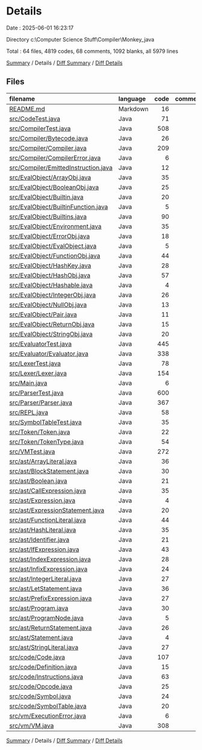 # Details

Date : 2025-06-01 16:23:17

Directory c:\\Computer Science Stuff\\Compiler\\Monkey_java

Total : 64 files,  4819 codes, 68 comments, 1092 blanks, all 5979 lines

[Summary](results.md) / Details / [Diff Summary](diff.md) / [Diff Details](diff-details.md)

## Files
| filename | language | code | comment | blank | total |
| :--- | :--- | ---: | ---: | ---: | ---: |
| [README.md](/README.md) | Markdown | 16 | 0 | 8 | 24 |
| [src/CodeTest.java](/src/CodeTest.java) | Java | 71 | 1 | 12 | 84 |
| [src/CompilerTest.java](/src/CompilerTest.java) | Java | 508 | 16 | 25 | 549 |
| [src/Compiler/Bytecode.java](/src/Compiler/Bytecode.java) | Java | 26 | 0 | 11 | 37 |
| [src/Compiler/Compiler.java](/src/Compiler/Compiler.java) | Java | 209 | 1 | 29 | 239 |
| [src/Compiler/CompilerError.java](/src/Compiler/CompilerError.java) | Java | 6 | 0 | 3 | 9 |
| [src/Compiler/EmittedInstruction.java](/src/Compiler/EmittedInstruction.java) | Java | 12 | 0 | 6 | 18 |
| [src/EvalObject/ArrayObj.java](/src/EvalObject/ArrayObj.java) | Java | 35 | 0 | 14 | 49 |
| [src/EvalObject/BooleanObj.java](/src/EvalObject/BooleanObj.java) | Java | 25 | 0 | 11 | 36 |
| [src/EvalObject/Builtin.java](/src/EvalObject/Builtin.java) | Java | 20 | 0 | 10 | 30 |
| [src/EvalObject/BuiltinFunction.java](/src/EvalObject/BuiltinFunction.java) | Java | 5 | 0 | 3 | 8 |
| [src/EvalObject/Builtins.java](/src/EvalObject/Builtins.java) | Java | 90 | 3 | 20 | 113 |
| [src/EvalObject/Environment.java](/src/EvalObject/Environment.java) | Java | 35 | 0 | 14 | 49 |
| [src/EvalObject/ErrorObj.java](/src/EvalObject/ErrorObj.java) | Java | 18 | 0 | 8 | 26 |
| [src/EvalObject/EvalObject.java](/src/EvalObject/EvalObject.java) | Java | 5 | 0 | 4 | 9 |
| [src/EvalObject/FunctionObj.java](/src/EvalObject/FunctionObj.java) | Java | 44 | 0 | 14 | 58 |
| [src/EvalObject/HashKey.java](/src/EvalObject/HashKey.java) | Java | 28 | 0 | 6 | 34 |
| [src/EvalObject/HashObj.java](/src/EvalObject/HashObj.java) | Java | 57 | 0 | 15 | 72 |
| [src/EvalObject/Hashable.java](/src/EvalObject/Hashable.java) | Java | 4 | 0 | 3 | 7 |
| [src/EvalObject/IntegerObj.java](/src/EvalObject/IntegerObj.java) | Java | 26 | 0 | 12 | 38 |
| [src/EvalObject/NullObj.java](/src/EvalObject/NullObj.java) | Java | 13 | 0 | 6 | 19 |
| [src/EvalObject/Pair.java](/src/EvalObject/Pair.java) | Java | 11 | 0 | 5 | 16 |
| [src/EvalObject/ReturnObj.java](/src/EvalObject/ReturnObj.java) | Java | 15 | 0 | 8 | 23 |
| [src/EvalObject/StringObj.java](/src/EvalObject/StringObj.java) | Java | 20 | 0 | 10 | 30 |
| [src/EvaluatorTest.java](/src/EvaluatorTest.java) | Java | 445 | 7 | 89 | 541 |
| [src/Evaluator/Evaluator.java](/src/Evaluator/Evaluator.java) | Java | 338 | 2 | 52 | 392 |
| [src/LexerTest.java](/src/LexerTest.java) | Java | 78 | 0 | 11 | 89 |
| [src/Lexer/Lexer.java](/src/Lexer/Lexer.java) | Java | 154 | 0 | 23 | 177 |
| [src/Main.java](/src/Main.java) | Java | 6 | 0 | 5 | 11 |
| [src/ParserTest.java](/src/ParserTest.java) | Java | 600 | 13 | 197 | 810 |
| [src/Parser/Parser.java](/src/Parser/Parser.java) | Java | 367 | 0 | 75 | 442 |
| [src/REPL.java](/src/REPL.java) | Java | 58 | 17 | 13 | 88 |
| [src/SymbolTableTest.java](/src/SymbolTableTest.java) | Java | 35 | 0 | 10 | 45 |
| [src/Token/Token.java](/src/Token/Token.java) | Java | 22 | 0 | 8 | 30 |
| [src/Token/TokenType.java](/src/Token/TokenType.java) | Java | 54 | 4 | 16 | 74 |
| [src/VMTest.java](/src/VMTest.java) | Java | 272 | 1 | 38 | 311 |
| [src/ast/ArrayLiteral.java](/src/ast/ArrayLiteral.java) | Java | 36 | 0 | 15 | 51 |
| [src/ast/BlockStatement.java](/src/ast/BlockStatement.java) | Java | 30 | 0 | 10 | 40 |
| [src/ast/Boolean.java](/src/ast/Boolean.java) | Java | 21 | 0 | 10 | 31 |
| [src/ast/CallExpression.java](/src/ast/CallExpression.java) | Java | 35 | 0 | 9 | 44 |
| [src/ast/Expression.java](/src/ast/Expression.java) | Java | 4 | 0 | 3 | 7 |
| [src/ast/ExpressionStatement.java](/src/ast/ExpressionStatement.java) | Java | 20 | 0 | 9 | 29 |
| [src/ast/FunctionLiteral.java](/src/ast/FunctionLiteral.java) | Java | 44 | 0 | 13 | 57 |
| [src/ast/HashLiteral.java](/src/ast/HashLiteral.java) | Java | 35 | 0 | 12 | 47 |
| [src/ast/Identifier.java](/src/ast/Identifier.java) | Java | 21 | 0 | 9 | 30 |
| [src/ast/IfExpression.java](/src/ast/IfExpression.java) | Java | 43 | 0 | 13 | 56 |
| [src/ast/IndexExpression.java](/src/ast/IndexExpression.java) | Java | 28 | 0 | 10 | 38 |
| [src/ast/InfixExpression.java](/src/ast/InfixExpression.java) | Java | 24 | 0 | 9 | 33 |
| [src/ast/IntegerLiteral.java](/src/ast/IntegerLiteral.java) | Java | 27 | 0 | 11 | 38 |
| [src/ast/LetStatement.java](/src/ast/LetStatement.java) | Java | 36 | 0 | 11 | 47 |
| [src/ast/PrefixExpression.java](/src/ast/PrefixExpression.java) | Java | 27 | 0 | 11 | 38 |
| [src/ast/Program.java](/src/ast/Program.java) | Java | 30 | 0 | 10 | 40 |
| [src/ast/ProgramNode.java](/src/ast/ProgramNode.java) | Java | 5 | 0 | 4 | 9 |
| [src/ast/ReturnStatement.java](/src/ast/ReturnStatement.java) | Java | 26 | 0 | 14 | 40 |
| [src/ast/Statement.java](/src/ast/Statement.java) | Java | 4 | 0 | 3 | 7 |
| [src/ast/StringLiteral.java](/src/ast/StringLiteral.java) | Java | 27 | 0 | 11 | 38 |
| [src/code/Code.java](/src/code/Code.java) | Java | 107 | 0 | 15 | 122 |
| [src/code/Definition.java](/src/code/Definition.java) | Java | 15 | 0 | 6 | 21 |
| [src/code/Instructions.java](/src/code/Instructions.java) | Java | 63 | 0 | 10 | 73 |
| [src/code/Opcode.java](/src/code/Opcode.java) | Java | 25 | 0 | 7 | 32 |
| [src/code/Symbol.java](/src/code/Symbol.java) | Java | 24 | 0 | 5 | 29 |
| [src/code/SymbolTable.java](/src/code/SymbolTable.java) | Java | 20 | 0 | 8 | 28 |
| [src/vm/ExecutionError.java](/src/vm/ExecutionError.java) | Java | 6 | 0 | 3 | 9 |
| [src/vm/VM.java](/src/vm/VM.java) | Java | 308 | 3 | 47 | 358 |

[Summary](results.md) / Details / [Diff Summary](diff.md) / [Diff Details](diff-details.md)
